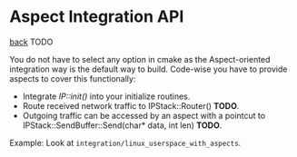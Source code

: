 Aspect Integration API
======================
[back](../readme.md)
TODO

You do not have to select any option in cmake as the Aspect-oriented integration way is the default way to build.
Code-wise you have to provide aspects to cover this functionally:
* Integrate _IP::init()_ into your initialize routines.
* Route received network traffic to IPStack::Router() __TODO__.
* Outgoing traffic can be accessed by an aspect with a pointcut to IPStack::SendBuffer::Send(char* data, int len) __TODO__.

Example: Look at `integration/linux_userspace_with_aspects`.
